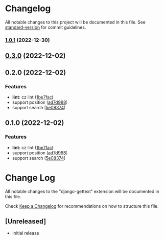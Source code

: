# Changelog

All notable changes to this project will be documented in this file. See [standard-version](https://github.com/conventional-changelog/standard-version) for commit guidelines.

### [1.0.1](https://github.com/runningzyp/django-gettext/compare/v0.3.0...v1.0.1) (2022-12-30)

## [0.3.0](https://github.com/runningzyp/django-gettext/compare/v0.2.0...v0.3.0) (2022-12-02)

## 0.2.0 (2022-12-02)


### Features

* **lint:** cz lint ([1be7fac](https://github.com/runningzyp/django-gettext/commit/1be7fac0ec5e00ec10e59d1284378cf88375fba7))
* support position ([ad7d988](https://github.com/runningzyp/django-gettext/commit/ad7d988909025a504f329760834098edb22d37f2))
* support search ([5e08374](https://github.com/runningzyp/django-gettext/commit/5e08374b40848fc1eb96bc62b509adc245b5796f))

## 0.1.0 (2022-12-02)


### Features

* **lint:** cz lint ([1be7fac](https://github.com/runningzyp/django-gettext/commit/1be7fac0ec5e00ec10e59d1284378cf88375fba7))
* support position ([ad7d988](https://github.com/runningzyp/django-gettext/commit/ad7d988909025a504f329760834098edb22d37f2))
* support search ([5e08374](https://github.com/runningzyp/django-gettext/commit/5e08374b40848fc1eb96bc62b509adc245b5796f))

# Change Log

All notable changes to the "django-gettext" extension will be documented in this file.

Check [Keep a Changelog](http://keepachangelog.com/) for recommendations on how to structure this file.

## [Unreleased]

- Initial release